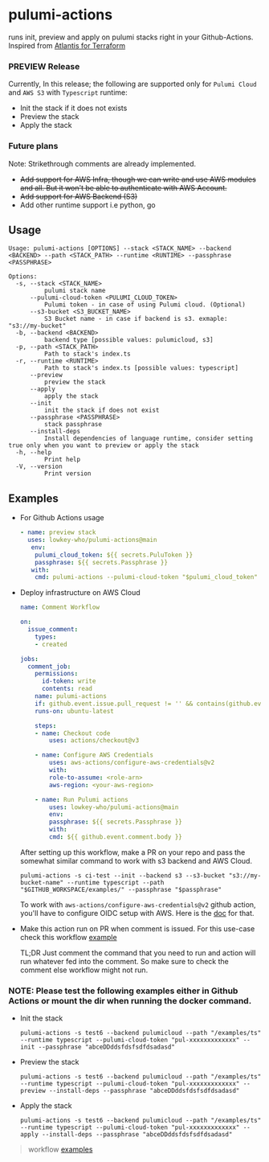 # pulumi-actions
runs init, preview and apply on pulumi stacks right in your Github-Actions. Inspired from [Atlantis for Terraform](https://www.runatlantis.io/)

### PREVIEW Release
Currently, In this release; the following are supported only for `Pulumi Cloud` and `AWS S3` with `Typescript` runtime:
- Init the stack if it does not exists
- Preview the stack
- Apply the stack

### Future plans
Note: Strikethrough comments are already implemented.
- ~~Add support for AWS Infra, though we can write and use AWS modules and all. But it won't be able to authenticate with AWS Account.~~
- ~~Add support for AWS Backend (S3)~~
- Add other runtime support i.e python, go

## Usage
```
Usage: pulumi-actions [OPTIONS] --stack <STACK_NAME> --backend <BACKEND> --path <STACK_PATH> --runtime <RUNTIME> --passphrase <PASSPHRASE>

Options:
  -s, --stack <STACK_NAME>
          pulumi stack name
      --pulumi-cloud-token <PULUMI_CLOUD_TOKEN>
          Pulumi token - in case of using Pulumi cloud. (Optional)
      --s3-bucket <S3_BUCKET_NAME>
          S3 Bucket name - in case if backend is s3. exmaple: "s3://my-bucket"
  -b, --backend <BACKEND>
          backend type [possible values: pulumicloud, s3]
  -p, --path <STACK_PATH>
          Path to stack's index.ts
  -r, --runtime <RUNTIME>
          Path to stack's index.ts [possible values: typescript]
      --preview
          preview the stack
      --apply
          apply the stack
      --init
          init the stack if does not exist
      --passphrase <PASSPHRASE>
          stack passphrase
      --install-deps
          Install dependencies of language runtime, consider setting true only when you want to preview or apply the stack
  -h, --help
          Print help
  -V, --version
          Print version
```

## Examples

- For Github Actions usage
    ```yaml
    - name: preview stack
      uses: lowkey-who/pulumi-actions@main
       env:
        pulumi_cloud_token: ${{ secrets.PuluToken }}
        passphrase: ${{ secrets.Passphrase }}
       with:
        cmd: pulumi-actions --pulumi-cloud-token "$pulumi_cloud_token" -s test6 --backend pulumicloud --path "$GITHUB_WORKSPACE/examples/ts" --install-deps --preview --passphrase "$passphrase" --runtime typescript
    ```
- Deploy infrastructure on AWS Cloud
    ```yaml
    name: Comment Workflow

    on:
      issue_comment:
        types:
        - created

    jobs:
      comment_job:
        permissions:
          id-token: write
          contents: read
        name: pulumi-actions
        if: github.event.issue.pull_request != '' && contains(github.event.comment.body, 'pulumi-actions')   
        runs-on: ubuntu-latest

        steps:
        - name: Checkout code
            uses: actions/checkout@v3

        - name: Configure AWS Credentials
            uses: aws-actions/configure-aws-credentials@v2
            with:
            role-to-assume: <role-arn>
            aws-region: <your-aws-region>

        - name: Run Pulumi actions 
            uses: lowkey-who/pulumi-actions@main
            env:
            passphrase: ${{ secrets.Passphrase }}
            with:
            cmd: ${{ github.event.comment.body }}

    ```
  After setting up this workflow, make a PR on your repo and pass the somewhat similar command to work with s3 backend and AWS Cloud.

  ```
  pulumi-actions -s ci-test --init --backend s3 --s3-bucket "s3://my-bucket-name" --runtime typescript --path "$GITHUB_WORKSPACE/examples/" --passphrase "$passphrase"
  ```
  
  To work with `aws-actions/configure-aws-credentials@v2` github action, you'll have to configure OIDC setup with AWS. Here is the [doc](https://docs.github.com/en/actions/deployment/security-hardening-your-deployments/configuring-openid-connect-in-amazon-web-services) for that.

- Make this action run on PR when comment is issued.
  For this use-case check this workflow [example](https://github.com/lowkey-who/pulumi-actions/blob/main/.github/workflows/test-issue-comment.yaml)

  TL;DR Just comment the command that you need to run and action will run whatever fed into the comment. So make sure to check the comment else workflow might not run.

### NOTE: Please test the following examples either in Github Actions or mount the dir when running the docker command.
- Init the stack
    ```
    pulumi-actions -s test6 --backend pulumicloud --path "/examples/ts" --runtime typescript --pulumi-cloud-token "pul-xxxxxxxxxxxxx" --init --passphrase "abceDDddsfdsfsdfdsadasd"
    ```

- Preview the stack
    ```
    pulumi-actions -s test6 --backend pulumicloud --path "/examples/ts" --runtime typescript --pulumi-cloud-token "pul-xxxxxxxxxxxxx" --preview --install-deps --passphrase "abceDDddsfdsfsdfdsadasd"
    ```

- Apply the stack
    ```
    pulumi-actions -s test6 --backend pulumicloud --path "/examples/ts" --runtime typescript --pulumi-cloud-token "pul-xxxxxxxxxxxxx" --apply --install-deps --passphrase "abceDDddsfdsfsdfdsadasd"
    ```

> workflow [examples](https://github.com/lowkey-who/pulumi-actions/tree/main/.github/workflows)